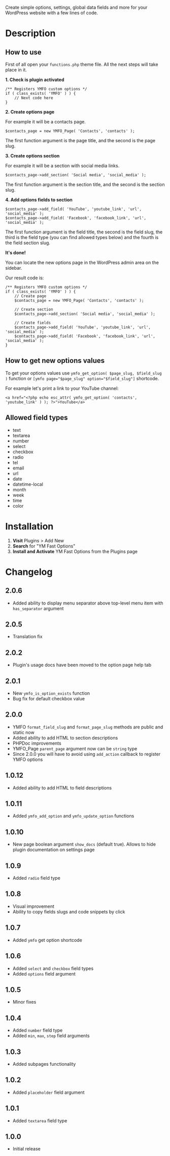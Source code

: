 Create simple options, settings, global data fields and more for your WordPress website with a few lines of code.

# Description

## How to use

First of all open your `functions.php` theme file. All the next steps will take place in it.

**1. Check is plugin activated**

```
/** Registers YMFO custom options */
if ( class_exists( 'YMFO' ) ) {
	// Next code here
}
```

**2. Create options page**

For example it will be a contacts page.

```
$contacts_page = new YMFO_Page( 'Contacts', 'contacts' );
```

The first function argument is the page title, and the second is the page slug.

**3. Create options section**

For example it will be a section with social media links.

```
$contacts_page->add_section( 'Social media', 'social_media' );
```

The first function argument is the section title, and the second is the section slug.

**4. Add options fields to section**

```
$contacts_page->add_field( 'YouTube', 'youtube_link', 'url', 'social_media' );
$contacts_page->add_field( 'Facebook', 'facebook_link', 'url', 'social_media' );
```

The first function argument is the field title, the second is the field slug, the third is the field type (you can find allowed types below) and the fourth is the field section slug.

**It's done!**

You can locate the new options page in the WordPress admin area on the sidebar.

Our result code is:

```
/** Registers YMFO custom options */
if ( class_exists( 'YMFO' ) ) {
	// Create page
	$contacts_page = new YMFO_Page( 'Contacts', 'contacts' );

	// Create section
	$contacts_page->add_section( 'Social media', 'social_media' );

	// Create fields
	$contacts_page->add_field( 'YouTube', 'youtube_link', 'url', 'social_media' );
	$contacts_page->add_field( 'Facebook', 'facebook_link', 'url', 'social_media' );
}
```

## How to get new options values

To get your options values use `ymfo_get_option( $page_slug, $field_slug )` function or `[ymfo page="$page_slug" option="$field_slug"]` shortcode.

For example let's print a link to your YouTube channel:

`
<a href="<?php echo esc_attr( ymfo_get_option( 'contacts', 'youtube_link' ) ); ?>">YouTube</a>
`

## Allowed field types

- text
- textarea
- number
- select
- checkbox
- radio
- tel
- email
- url
- date
- datetime-local
- month
- week
- time
- color

# Installation

1. **Visit** Plugins > Add New
1. **Search** for "YM Fast Options"
1. **Install and Activate** YM Fast Options from the Plugins page

# Changelog

## 2.0.6
* Added ability to display menu separator above top-level menu item with `has_separator` argument

## 2.0.5
* Translation fix

## 2.0.2
* Plugin's usage docs have been moved to the option page help tab

## 2.0.1
* New `ymfo_is_option_exists` function
* Bug fix for default checkbox value

## 2.0.0
* YMFO `format_field_slug` and `format_page_slug` methods are public and static now
* Added ability to add HTML to section descriptions
* PHPDoc improvements
* YMFO_Page `parent_page` argument now can be `string` type
* Since 2.0.0 you will have to avoid using `add_action` callback to register YMFO options

## 1.0.12
* Added ability to add HTML to field descriptions

## 1.0.11
* Added `ymfo_add_option` and `ymfo_update_option` functions

## 1.0.10
* New page boolean argument `show_docs` (default true). Allows to hide plugin documentation on settings page

## 1.0.9
* Added `radio` field type

## 1.0.8
* Visual improvement
* Ability to copy fields slugs and code snippets by click

## 1.0.7
* Added `ymfo` get option shortcode

## 1.0.6
* Added `select` and `checkbox` field types
* Added `options` field argument

## 1.0.5
* Minor fixes

## 1.0.4
* Added `number` field type
* Added `min`, `max`, `step` field arguments

## 1.0.3
* Added subpages functionality

## 1.0.2
* Added `placeholder` field argument

## 1.0.1
* Added `textarea` field type

## 1.0.0
* Initial release